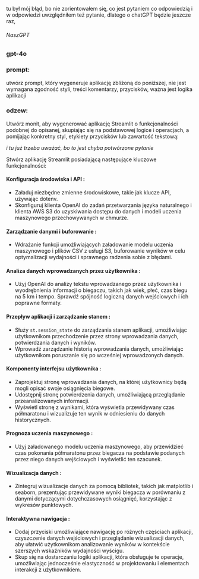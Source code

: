 tu był mój błąd, bo nie zorientowałem się, co jest pytaniem co odpowiedzią i w odpowiedzi uwzględniłem też pytanie,
dlatego o chatGPT będzie jeszcze raz,

###### NaszGPT

### gpt-4o

### prompt:

utwórz prompt, który wygeneruje aplikację zbliżoną do poniższej, nie jest wymagana zgodność styli, treści komentarzy, przycisków, ważna jest logika aplikacji

### odzew:

Utwórz monit, aby wygenerować aplikację Streamlit o funkcjonalności podobnej do opisanej, skupiając się na podstawowej logice i operacjach, a pomijając konkretny styl, etykiety przycisków lub zawartość tekstową:

*i tu już trzeba uważać, bo to jest chyba potwórzone pytanie*

Stwórz aplikację Streamlit posiadającą następujące kluczowe funkcjonalności:

#### Konfiguracja środowiska i API :
- Załaduj niezbędne zmienne środowiskowe, takie jak klucze API, używając dotenv.
- Skonfiguruj klienta OpenAI do zadań przetwarzania języka naturalnego i klienta AWS S3 do uzyskiwania dostępu do danych i modeli uczenia maszynowego przechowywanych w chmurze.

#### Zarządzanie danymi i buforowanie :
- Wdrażanie funkcji umożliwiających załadowanie modelu uczenia maszynowego i plików CSV z usługi S3, buforowanie wyników w celu optymalizacji wydajności i sprawnego radzenia sobie z błędami.

#### Analiza danych wprowadzanych przez użytkownika :
- Użyj OpenAI do analizy tekstu wprowadzanego przez użytkownika i wyodrębnienia informacji o biegaczu, takich jak wiek, płeć, czas biegu na 5 km i tempo. Sprawdź spójność logiczną danych wejściowych i ich poprawne formaty.

#### Przepływ aplikacji i zarządzanie stanem :
- Służy ```st.session_state``` do zarządzania stanem aplikacji, umożliwiając użytkownikom przechodzenie przez strony wprowadzania danych, potwierdzania danych i wyników.
- Wprowadź zarządzanie historią wprowadzania danych, umożliwiając użytkownikom poruszanie się po wcześniej wprowadzonych danych.

#### Komponenty interfejsu użytkownika :
- Zaprojektuj stronę wprowadzania danych, na której użytkownicy będą mogli opisać swoje osiągnięcia biegowe.
- Udostępnij stronę potwierdzenia danych, umożliwiającą przeglądanie przeanalizowanych informacji.
- Wyświetl stronę z wynikami, która wyświetla przewidywany czas półmaratonu i wizualizuje ten wynik w odniesieniu do danych historycznych.

#### Prognoza uczenia maszynowego :
- Użyj załadowanego modelu uczenia maszynowego, aby przewidzieć czas pokonania półmaratonu przez biegacza na podstawie podanych przez niego danych wejściowych i wyświetlić ten szacunek.

#### Wizualizacja danych :
- Zintegruj wizualizacje danych za pomocą bibliotek, takich jak matplotlib i seaborn, prezentując przewidywane wyniki biegacza w porównaniu z danymi dotyczącymi dotychczasowych osiągnięć, korzystając z wykresów punktowych.

#### Interaktywna nawigacja :
- Dodaj przyciski umożliwiające nawigację po różnych częściach aplikacji, czyszczenie danych wejściowych i przeglądanie wizualizacji danych, aby ułatwić użytkownikom analizowanie wyników w kontekście szerszych wskaźników wydajności wyścigu.
- Skup się na dostarczaniu logiki aplikacji, która obsługuje te operacje, umożliwiając jednocześnie elastyczność w projektowaniu i elementach interakcji z użytkownikiem.
